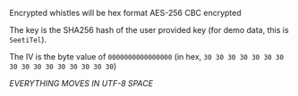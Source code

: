 Encrypted whistles will be hex format AES-256 CBC encrypted

The key is the SHA256 hash of the user provided key (for demo data, this is `SeetiTel`).

The IV is the byte value of `0000000000000000` (in hex, `30 30 30 30 30 30 30 30 30 30 30 30 30 30 30 30`)

*EVERYTHING MOVES IN UTF-8 SPACE*
